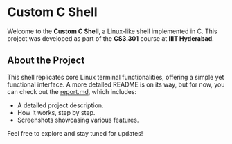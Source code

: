 # Custom C Shell

Welcome to the **Custom C Shell**, a Linux-like shell implemented in C. This project was developed as part of the **CS3.301** course at **IIIT Hyderabad**.

## About the Project

This shell replicates core Linux terminal functionalities, offering a simple yet functional interface. A more detailed README is on its way, but for now, you can check out the [report.md](./report.md), which includes:

- A detailed project description.  
- How it works, step by step.  
- Screenshots showcasing various features.  

Feel free to explore and stay tuned for updates!
